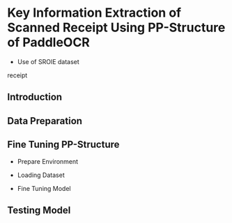 # Key Information Extraction of Scanned Receipt Using PP-Structure of PaddleOCR
* Use of SROIE dataset

receipt
## Introduction

## Data Preparation

## Fine Tuning PP-Structure

* Prepare Environment
  
* Loading Dataset
  
* Fine Tuning Model

## Testing Model
